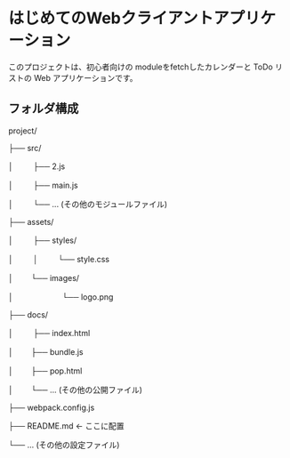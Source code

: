 # はじめてのWebクライアントアプリケーション

このプロジェクトは、初心者向けの
moduleをfetchしたカレンダーと 
ToDo リストの Web アプリケーションです。


## フォルダ構成

project/

├── src/

│  　　 ├── 2.js

│  　　 ├── main.js

│  　　 └── ... (その他のモジュールファイル)

├── assets/

│  　　 ├── styles/

│  　　 │ 　　  └── style.css

│   　　└── images/

│     　　　　　　└── logo.png

├── docs/

│  　　 ├── index.html

│   　　├── bundle.js

│   　　├── pop.html

│   　　└── ... (その他の公開ファイル)

├── webpack.config.js

├── README.md  ← ここに配置

└── ... (その他の設定ファイル)
